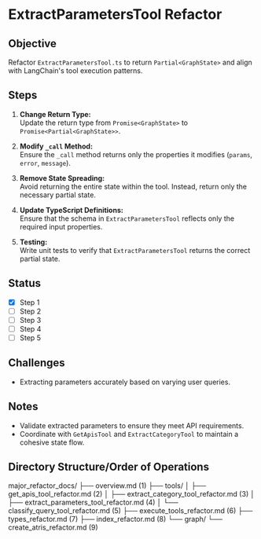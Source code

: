 # ExtractParametersTool Refactor

## Objective

Refactor `ExtractParametersTool.ts` to return `Partial<GraphState>` and align with LangChain's tool execution patterns.

## Steps

1. **Change Return Type:**  
   Update the return type from `Promise<GraphState>` to `Promise<Partial<GraphState>>`.

2. **Modify `_call` Method:**  
   Ensure the `_call` method returns only the properties it modifies (`params`, `error`, `message`).

3. **Remove State Spreading:**  
   Avoid returning the entire state within the tool. Instead, return only the necessary partial state.

4. **Update TypeScript Definitions:**  
   Ensure that the schema in `ExtractParametersTool` reflects only the required input properties.

5. **Testing:**  
   Write unit tests to verify that `ExtractParametersTool` returns the correct partial state.

## Status

- [X] Step 1
- [ ] Step 2
- [ ] Step 3
- [ ] Step 4
- [ ] Step 5

## Challenges

- Extracting parameters accurately based on varying user queries.

## Notes

- Validate extracted parameters to ensure they meet API requirements.
- Coordinate with `GetApisTool` and `ExtractCategoryTool` to maintain a cohesive state flow.

## Directory Structure/Order of Operations

major_refactor_docs/
├── overview.md  (1)
├── tools/
│   ├── get_apis_tool_refactor.md  (2)
│   ├── extract_category_tool_refactor.md  (3)
│   ├── extract_parameters_tool_refactor.md  (4)
│   └── classify_query_tool_refactor.md  (5)
├── execute_tools_refactor.md  (6)
├── types_refactor.md  (7)
├── index_refactor.md  (8)
└── graph/
    └── create_atris_refactor.md  (9)

